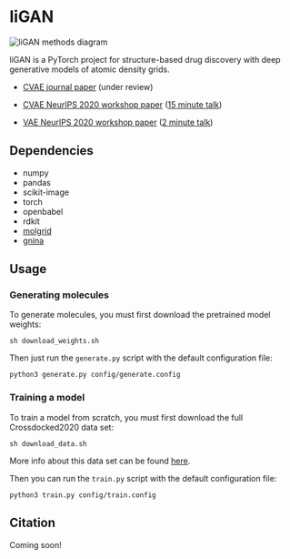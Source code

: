 # liGAN

![liGAN methods diagram](ligan_methods.png)

liGAN is a PyTorch project for structure-based drug discovery with deep generative models of atomic density grids.

- [CVAE journal paper](https://arxiv.org/abs/2110.15200) (under review)

- [CVAE NeurIPS 2020 workshop paper](https://arxiv.org/abs/2010.14442) ([15 minute talk](https://youtu.be/zru1FqCd8Ks))

- [VAE NeurIPS 2020 workshop paper](https://arxiv.org/abs/2010.08687) ([2 minute talk](https://youtu.be/Pyc6xwtGaUM))

## Dependencies

- numpy
- pandas
- scikit-image
- torch
- openbabel
- rdkit
- [molgrid](https://github.com/gnina/libmolgrid)
- [gnina](https://github.com/gnina/gnina)

## Usage

### Generating molecules

To generate molecules, you must first download the pretrained model weights:

```
sh download_weights.sh
```

Then just run the `generate.py` script with the default configuration file:

```
python3 generate.py config/generate.config
```

### Training a model

To train a model from scratch, you must first download the full Crossdocked2020 data set:

```
sh download_data.sh
```

More info about this data set can be found [here](https://github.com/gnina/models/tree/master/data/CrossDocked2020).

Then you can run the `train.py` script with the default configuration file:

```
python3 train.py config/train.config
```

## Citation

Coming soon!
